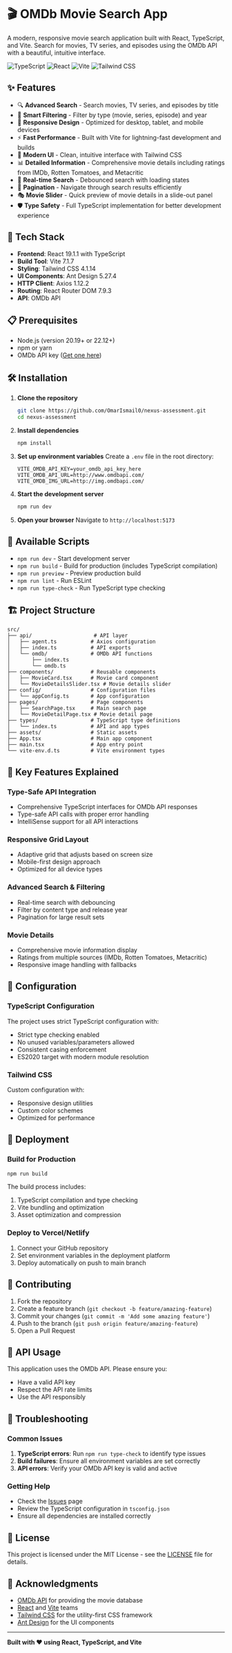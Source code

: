 # 🎬 OMDb Movie Search App

A modern, responsive movie search application built with React, TypeScript, and Vite. Search for movies, TV series, and episodes using the OMDb API with a beautiful, intuitive interface.

![TypeScript](https://img.shields.io/badge/TypeScript-007ACC?style=for-the-badge&logo=typescript&logoColor=white) ![React](https://img.shields.io/badge/React-20232A?style=for-the-badge&logo=react&logoColor=61DAFB) ![Vite](https://img.shields.io/badge/Vite-646CFF?style=for-the-badge&logo=vite&logoColor=white) ![Tailwind CSS](https://img.shields.io/badge/Tailwind_CSS-38B2AC?style=for-the-badge&logo=tailwind-css&logoColor=white)

## ✨ Features

- 🔍 **Advanced Search** - Search movies, TV series, and episodes by title
- 🎯 **Smart Filtering** - Filter by type (movie, series, episode) and year
- 📱 **Responsive Design** - Optimized for desktop, tablet, and mobile devices
- ⚡ **Fast Performance** - Built with Vite for lightning-fast development and builds
- 🎨 **Modern UI** - Clean, intuitive interface with Tailwind CSS
- 📊 **Detailed Information** - Comprehensive movie details including ratings from IMDb, Rotten Tomatoes, and Metacritic
- 🔄 **Real-time Search** - Debounced search with loading states
- 📄 **Pagination** - Navigate through search results efficiently
- 🎭 **Movie Slider** - Quick preview of movie details in a slide-out panel
- 🛡️ **Type Safety** - Full TypeScript implementation for better development experience

## 🚀 Tech Stack

- **Frontend**: React 19.1.1 with TypeScript
- **Build Tool**: Vite 7.1.7
- **Styling**: Tailwind CSS 4.1.14
- **UI Components**: Ant Design 5.27.4
- **HTTP Client**: Axios 1.12.2
- **Routing**: React Router DOM 7.9.3
- **API**: OMDb API

## 📋 Prerequisites

- Node.js (version 20.19+ or 22.12+)
- npm or yarn
- OMDb API key ([Get one here](http://www.omdbapi.com/apikey.aspx))

## 🛠️ Installation

1. **Clone the repository**

   ```bash
   git clone https://github.com/OmarIsmail0/nexus-assessment.git
   cd nexus-assessment
   ```

2. **Install dependencies**

   ```bash
   npm install
   ```

3. **Set up environment variables** Create a `.env` file in the root directory:

   ```env
   VITE_OMDB_API_KEY=your_omdb_api_key_here
   VITE_OMDB_API_URL=http://www.omdbapi.com/
   VITE_OMDB_IMG_URL=http://img.omdbapi.com/
   ```

4. **Start the development server**

   ```bash
   npm run dev
   ```

5. **Open your browser** Navigate to `http://localhost:5173`

## 📜 Available Scripts

- `npm run dev` - Start development server
- `npm run build` - Build for production (includes TypeScript compilation)
- `npm run preview` - Preview production build
- `npm run lint` - Run ESLint
- `npm run type-check` - Run TypeScript type checking

## 🏗️ Project Structure

```
src/
├── api/                    # API layer
│   ├── agent.ts           # Axios configuration
│   ├── index.ts           # API exports
│   └── omdb/              # OMDb API functions
│       ├── index.ts
│       └── omdb.ts
├── components/            # Reusable components
│   ├── MovieCard.tsx      # Movie card component
│   └── MovieDetailsSlider.tsx # Movie details slider
├── config/                # Configuration files
│   └── appConfig.ts       # App configuration
├── pages/                 # Page components
│   ├── SearchPage.tsx     # Main search page
│   └── MovieDetailPage.tsx # Movie detail page
├── types/                 # TypeScript type definitions
│   └── index.ts           # API and app types
├── assets/                # Static assets
├── App.tsx                # Main app component
├── main.tsx               # App entry point
└── vite-env.d.ts          # Vite environment types
```

## 🎯 Key Features Explained

### Type-Safe API Integration

- Comprehensive TypeScript interfaces for OMDb API responses
- Type-safe API calls with proper error handling
- IntelliSense support for all API interactions

### Responsive Grid Layout

- Adaptive grid that adjusts based on screen size
- Mobile-first design approach
- Optimized for all device types

### Advanced Search & Filtering

- Real-time search with debouncing
- Filter by content type and release year
- Pagination for large result sets

### Movie Details

- Comprehensive movie information display
- Ratings from multiple sources (IMDb, Rotten Tomatoes, Metacritic)
- Responsive image handling with fallbacks

## 🔧 Configuration

### TypeScript Configuration

The project uses strict TypeScript configuration with:

- Strict type checking enabled
- No unused variables/parameters allowed
- Consistent casing enforcement
- ES2020 target with modern module resolution

### Tailwind CSS

Custom configuration with:

- Responsive design utilities
- Custom color schemes
- Optimized for performance

## 🚀 Deployment

### Build for Production

```bash
npm run build
```

The build process includes:

1. TypeScript compilation and type checking
2. Vite bundling and optimization
3. Asset optimization and compression

### Deploy to Vercel/Netlify

1. Connect your GitHub repository
2. Set environment variables in the deployment platform
3. Deploy automatically on push to main branch

## 🤝 Contributing

1. Fork the repository
2. Create a feature branch (`git checkout -b feature/amazing-feature`)
3. Commit your changes (`git commit -m 'Add some amazing feature'`)
4. Push to the branch (`git push origin feature/amazing-feature`)
5. Open a Pull Request

## 📝 API Usage

This application uses the OMDb API. Please ensure you:

- Have a valid API key
- Respect the API rate limits
- Use the API responsibly

## 🐛 Troubleshooting

### Common Issues

1. **TypeScript errors**: Run `npm run type-check` to identify type issues
2. **Build failures**: Ensure all environment variables are set correctly
3. **API errors**: Verify your OMDb API key is valid and active

### Getting Help

- Check the [Issues](https://github.com/OmarIsmail0/nexus-assessment/issues) page
- Review the TypeScript configuration in `tsconfig.json`
- Ensure all dependencies are installed correctly

## 📄 License

This project is licensed under the MIT License - see the [LICENSE](LICENSE) file for details.

## 🙏 Acknowledgments

- [OMDb API](http://www.omdbapi.com/) for providing the movie database
- [React](https://reactjs.org/) and [Vite](https://vitejs.dev/) teams
- [Tailwind CSS](https://tailwindcss.com/) for the utility-first CSS framework
- [Ant Design](https://ant.design/) for the UI components

---

**Built with ❤️ using React, TypeScript, and Vite**
